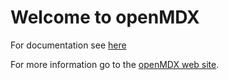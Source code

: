 # Welcome to openMDX

For documentation see [here](https://github.com/openmdx/openmdx-documentation/README.md)

For more information go to the [openMDX web site](http://www.openmdx.org).
